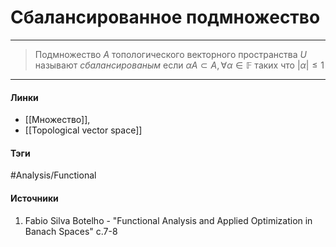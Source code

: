 # Сбалансированное подмножество
***
>Подмножество $A$ топологического векторного пространства $U$ называют *сбалансированым* если $\alpha A\subset A,\forall\alpha\in\mathbb{F}$ таких что $|\alpha|\le1$

***
#### Линки
- [[Множество]],
- [[Topological vector space]]
#### Тэги
 #Analysis/Functional 
#### Источники
 1. Fabio Silva Botelho - "Functional Analysis and Applied Optimization in Banach Spaces" с.7-8